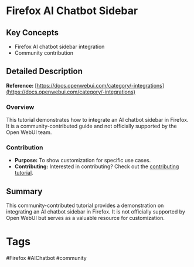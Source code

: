 # Firefox AI Chatbot Sidebar

## Key Concepts
- Firefox AI chatbot sidebar integration
- Community contribution

## Detailed Description

**Reference:** [https://docs.openwebui.com/category/-integrations](https://docs.openwebui.com/category/-integrations)

### Overview
This tutorial demonstrates how to integrate an AI chatbot sidebar in Firefox. It is a community-contributed guide and not officially supported by the Open WebUI team.

### Contribution
- **Purpose:** To show customization for specific use cases.
- **Contributing:** Interested in contributing? Check out the [contributing tutorial](https://docs.openwebui.com/category/-integrations).

## Summary

This community-contributed tutorial provides a demonstration on integrating an AI chatbot sidebar in Firefox. It is not officially supported by Open WebUI but serves as a valuable resource for customization.

# Tags
#Firefox #AIChatbot #community